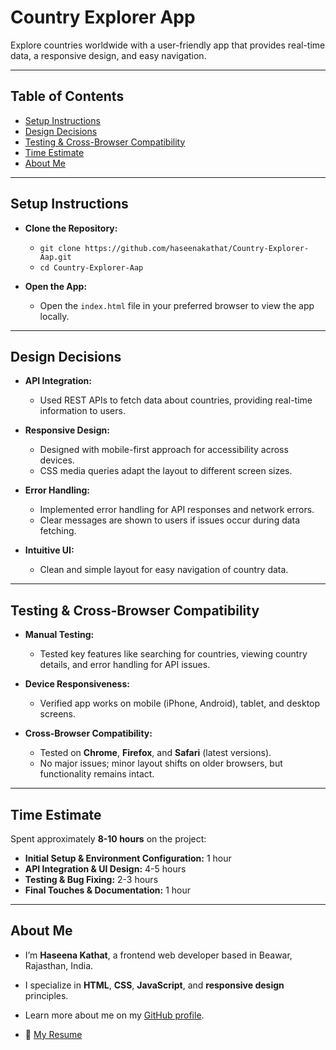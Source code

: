 # Country Explorer App

Explore countries worldwide with a user-friendly app that provides real-time data, a responsive design, and easy navigation.

---

## Table of Contents
- [Setup Instructions](#setup-instructions)
- [Design Decisions](#design-decisions)
- [Testing & Cross-Browser Compatibility](#testing--cross-browser-compatibility)
- [Time Estimate](#time-estimate)
- [About Me](#about-me)

---

## Setup Instructions

- **Clone the Repository:**
  - `git clone https://github.com/haseenakathat/Country-Explorer-Aap.git`
  - `cd Country-Explorer-Aap`
  
- **Open the App:**
  - Open the `index.html` file in your preferred browser to view the app locally.

---

## Design Decisions

- **API Integration:**
  - Used REST APIs to fetch data about countries, providing real-time information to users.

- **Responsive Design:**
  - Designed with mobile-first approach for accessibility across devices.
  - CSS media queries adapt the layout to different screen sizes.

- **Error Handling:**
  - Implemented error handling for API responses and network errors.
  - Clear messages are shown to users if issues occur during data fetching.

- **Intuitive UI:**
  - Clean and simple layout for easy navigation of country data.

---

## Testing & Cross-Browser Compatibility

- **Manual Testing:**
  - Tested key features like searching for countries, viewing country details, and error handling for API issues.
  
- **Device Responsiveness:**
  - Verified app works on mobile (iPhone, Android), tablet, and desktop screens.

- **Cross-Browser Compatibility:**
  - Tested on **Chrome**, **Firefox**, and **Safari** (latest versions).
  - No major issues; minor layout shifts on older browsers, but functionality remains intact.

---

## Time Estimate

Spent approximately **8-10 hours** on the project:
- **Initial Setup & Environment Configuration:** 1 hour
- **API Integration & UI Design:** 4-5 hours
- **Testing & Bug Fixing:** 2-3 hours
- **Final Touches & Documentation:** 1 hour

---

## About Me

- I’m **Haseena Kathat**, a frontend web developer based in Beawar, Rajasthan, India.
- I specialize in **HTML**, **CSS**, **JavaScript**, and **responsive design** principles.
- Learn more about me on my [GitHub profile](https://github.com/haseenakathat).

- 📄 [My Resume](https://drive.google.com/file/d/1ILjT1dZrNRd1t4bwHFW9WSuckFyAMeNB/view?usp=sharing)


